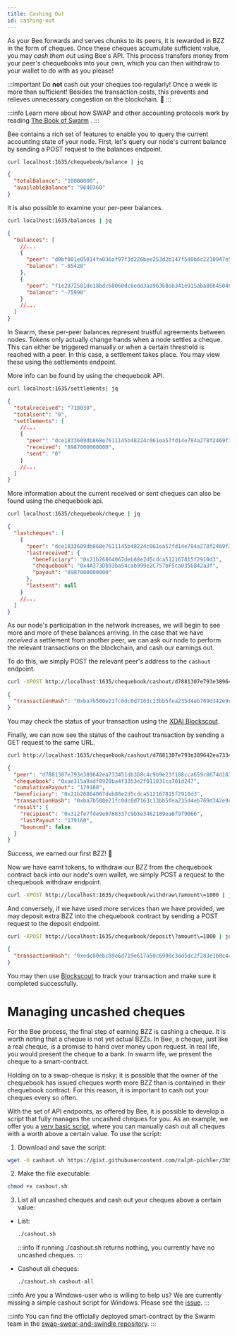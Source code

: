 ```yaml
---
title: Cashing Out
id: cashing-out
---
```


As your Bee forwards and serves chunks to its peers, it is rewarded in
BZZ in the form of cheques. Once these cheques accumulate sufficient
value, you may _cash them out_ using Bee's API. This process transfers
money from your peer's chequebooks into your own, which you can then
withdraw to your wallet to do with as you please!

:::important
Do **not** cash out your cheques too regularly! Once a week is more
than sufficient! Besides the transaction costs, this prevents and
relieves unnecessary congestion on the blockchain. 💩
:::

:::info
Learn more about how SWAP and other accounting protocols work by reading
<a href="/the-book-of-swarm.pdf" target="_blank" rel="noopener noreferrer">The Book of Swarm</a> .
:::

Bee contains a rich set of features to enable you to query the current accounting state of your node. First, let's query our node's current balance by sending a POST request to the balances endpoint.

```bash
curl localhost:1635/chequebook/balance | jq
```

```json
{
  "totalBalance": "10000000",
  "availableBalance": "9640360"
}
```

It is also possible to examine your per-peer balances.

```bash
curl localhost:1635/balances | jq
```

```json
{
  "balances": [
    //...
    {
      "peer": "d0bf001e05014fa036af97f3d226bee253d2b147f540b6c2210947e5b7b409af",
      "balance": "-85420"
    },
    {
      "peer": "f1e2872581de18bdc68060dc8edd3aa96368eb341e915aba86b450486b105a47",
      "balance": "-75990"
    }
    //...
  ]
}
```

In Swarm, these per-peer balances represent trustful agreements between nodes. Tokens only actually change hands when a node settles a cheque. This can either be triggered manually or when a certain threshold is reached with a peer. In this case, a settlement takes place. You may view these using the settlements endpoint.

More info can be found by using the chequebook API.

```bash
curl localhost:1635/settlements| jq
```

```json
{
  "totalreceived": "718030",
  "totalsent": "0",
  "settlements": [
    //...
    {
      "peer": "dce1833609db868e7611145b48224c061ea57fd14e784a278f2469f355292ca6",
      "received": "8987000000000",
      "sent": "0"
    }
    //...
  ]
}
```

More information about the current received or sent cheques can also be found using the chequebook api.

```bash
curl localhost:1635/chequebook/cheque | jq
```

```json
{
  "lastcheques": [
    {
      "peer": "dce1833609db868e7611145b48224c061ea57fd14e784a278f2469f355292ca6",
      "lastreceived": {
        "beneficiary": "0x21b26864067deb88e2d5cdca512167815f2910d3",
        "chequebook": "0x4A373Db93ba54cab999e2C757bF5ca0356B42a3f",
        "payout": "8987000000000"
      },
      "lastsent": null
    }
    //...
  ]
}
```

As our node's participation in the network increases, we will begin to see more and more of these balances arriving. In the case that we have _received_ a settlement from another peer, we can ask our node to perform the relevant transactions on the blockchain, and cash our earnings out.

To do this, we simply POST the relevant peer's address to the `cashout` endpoint.

```bash
curl -XPOST http://localhost:1635/chequebook/cashout/d7881307e793e389642ea733451db368c4c9b9e23f188cca659c8674d183a56b
```

```json
{
  "transactionHash": "0xba7b500e21fc0dc0d7163c13bb5fea235d4eb769d342e9c007f51ab8512a9a82"
}
```

You may check the status of your transaction using the [XDAI
Blockscout](https://blockscout.com/xdai/mainnet).

Finally, we can now see the status of the cashout transaction by sending a GET request to the same URL.

```bash
curl http://localhost:1635/chequebook/cashout/d7881307e793e389642ea733451db368c4c9b9e23f188cca659c8674d183a56b | jq
```

```json
{
  "peer": "d7881307e793e389642ea733451db368c4c9b9e23f188cca659c8674d183a56b",
  "chequebook": "0xae315a9adf0920ba4f3353e2f011031ca701d247",
  "cumulativePayout": "179160",
  "beneficiary": "0x21b26864067deb88e2d5cdca512167815f2910d3",
  "transactionHash": "0xba7b500e21fc0dc0d7163c13bb5fea235d4eb769d342e9c007f51ab8512a9a82",
  "result": {
    "recipient": "0x312fe7fde9e0768337c9b3e3462189ea6f9f9066",
    "lastPayout": "179160",
    "bounced": false
  }
}
```

Success, we earned our first BZZ! 🐝

Now we have earnt tokens, to withdraw our BZZ from the chequebook contract back into our node's own wallet, we simply POST a request to the chequebook withdraw endpoint.

```bash
curl -XPOST http://localhost:1635/chequebook/withdraw\?amount\=1000 | jq
```

And conversely, if we have used more services than we have provided, we may deposit extra BZZ into the chequebook contract by sending a POST request to the deposit endpoint.

```bash
curl -XPOST http://localhost:1635/chequebook/deposit\?amount\=1000 | jq
```

```json
{
  "transactionHash": "0xedc80ebc89e6d719e617a50c6900c3dd5dc2f283e1b8c447b9065d7c8280484a"
}
```

You may then use [Blockscout](https://blockscout.com/xdai/mainnet) to
track your transaction and make sure it completed successfully.

# Managing uncashed cheques

For the Bee process, the final step of earning BZZ is cashing a
cheque. It is worth noting that a cheque is not yet actual BZZs. In
Bee, a cheque, just like a real cheque, is a promise to hand over
money upon request. In real life, you would present the cheque to a
bank. In swarm life, we present the cheque to a smart-contract.

Holding on to a swap-cheque is risky; it is possible that the owner of
the chequebook has issued cheques worth more BZZ than is contained in
their chequebook contract. For this reason, it is important to cash
out your cheques every so often.

With the set of API endpoints, as offered by Bee, it is possible to
develop a script that fully manages the uncashed cheques for you. As
an example, we offer you a [very basic
script](https://gist.github.com/ralph-pichler/3b5ccd7a5c5cd0500e6428752b37e975#file-cashout-sh),
where you can manually cash out all cheques with a worth above a
certain value. To use the script:

1. Download and save the script:

```bash
wget -O cashout.sh https://gist.githubusercontent.com/ralph-pichler/3b5ccd7a5c5cd0500e6428752b37e975/raw/cashout.sh
```

2. Make the file executable:

```bash
chmod +x cashout.sh
```

3. List all uncashed cheques and cash out your cheques above a certain value:

- List:

  ```bash
  ./cashout.sh
  ```

  :::info
  If running ./cashout.sh returns nothing, you currently have no uncashed cheques.
  :::

- Cashout all cheques:

  ```bash
  ./cashout.sh cashout-all
  ```

:::info
Are you a Windows-user who is willing to help us? We are currently
missing a simple cashout script for Windows. Please see the
[issue](https://github.com/ethersphere/bee/issues/1092).
:::

:::info
You can find the officially deployed smart-contract by the Swarm team
in the [swap-swear-and-swindle
repository](https://github.com/ethersphere/swap-swear-and-swindle).
:::
